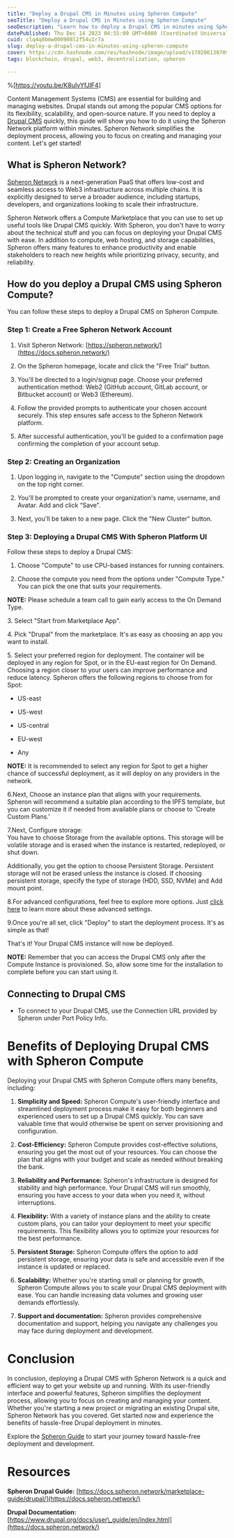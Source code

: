 ```yaml
---
title: "Deploy a Drupal CMS in Minutes using Spheron Compute"
seoTitle: "Deploy a Drupal CMS in Minutes using Spheron Compute"
seoDescription: "Learn how to deploy a Drupal CMS in minutes using Spheron Compute. This comprehensive guide takes you through the process step-by-step,"
datePublished: Thu Dec 14 2023 04:55:09 GMT+0000 (Coordinated Universal Time)
cuid: clq4q8bmw000908l2f54u1r7a
slug: deploy-a-drupal-cms-in-minutes-using-spheron-compute
cover: https://cdn.hashnode.com/res/hashnode/image/upload/v1702061307097/a6b3e499-f751-4957-9122-b351fa9c9f0b.png
tags: blockchain, drupal, web3, decentralization, spheron

---
```


%[https://youtu.be/K8uIvYfJIF4] 

Content Management Systems (CMS) are essential for building and managing websites. Drupal stands out among the popular CMS options for its flexibility, scalability, and open-source nature. If you need to deploy a [Drupal CMS](https://www.drupal.org/) quickly, this guide will show you how to do it using the Spheron Network platform within minutes. Spheron Network simplifies the deployment process, allowing you to focus on creating and managing your content. Let's get started!

## **What is Spheron Network?**

[Spheron Network](https://spheron.network/) is a next-generation PaaS that offers low-cost and seamless access to Web3 infrastructure across multiple chains. It is explicitly designed to serve a broader audience, including startups, developers, and organizations looking to scale their infrastructure.

Spheron Network offers a Compute Marketplace that you can use to set up useful tools like Drupal CMS quickly. With Spheron, you don't have to worry about the technical stuff and you can focus on deploying your Drupal CMS with ease. In addition to compute, web hosting, and storage capabilities, Spheron offers many features to enhance productivity and enable stakeholders to reach new heights while prioritizing privacy, security, and reliability.

## **How do you deploy a Drupal CMS using Spheron Compute?**

You can follow these steps to deploy a Drupal CMS on Spheron Compute.

### **Step 1: Create a Free Spheron Network Account**

1. Visit Spheron Network: [https://spheron.network/](https://docs.spheron.network/)
    
2. On the Spheron homepage, locate and click the "Free Trial" button.
    
3. You'll be directed to a login/signup page. Choose your preferred authentication method: Web2 (GitHub account, GitLab account, or Bitbucket account) or Web3 (Ethereum).
    
4. Follow the provided prompts to authenticate your chosen account securely. This step ensures safe access to the Spheron Network platform.
    
5. After successful authentication, you'll be guided to a confirmation page confirming the completion of your account setup.
    

### **Step 2: Creating an Organization**

1. Upon logging in, navigate to the "Compute" section using the dropdown on the top right corner.
    
2. You'll be prompted to create your organization's name, username, and Avatar. Add and click “Save”.
    
3. Next, you'll be taken to a new page. Click the "New Cluster" button.
    

### **Step 3: Deploying a Drupal CMS With Spheron Platform UI**

Follow these steps to deploy a Drupal CMS:

1. Choose "Compute" to use CPU-based instances for running containers.
    
2. Choose the compute you need from the options under "Compute Type." You can pick the one that suits your requirements.
    

**NOTE:** Please schedule a team call to gain early access to the On Demand Type.

3\. Select "Start from Marketplace App".

4\. Pick "Drupal" from the marketplace. It's as easy as choosing an app you want to install.

5\. Select your preferred region for deployment. The container will be deployed in any region for Spot, or in the EU-east region for On Demand. Choosing a region closer to your users can improve performance and reduce latency. Spheron offers the following regions to choose from for Spot:

* US-east
    
* US-west
    
* US-central
    
* EU-west
    
* Any
    

**NOTE:** It is recommended to select any region for Spot to get a higher chance of successful deployment, as it will deploy on any providers in the network.

6.Next, Choose an instance plan that aligns with your requirements. Spheron will recommend a suitable plan according to the IPFS template, but you can customize it if needed from available plans or choose to 'Create Custom Plans.'

7.Next, Configure storage:  
You have to choose Storage from the available options. This storage will be volatile storage and is erased when the instance is restarted, redeployed, or shut down.

Additionally, you get the option to choose Persistent Storage. Persistent storage will not be erased unless the instance is closed. If choosing persistent storage, specify the type of storage (HDD, SSD, NVMe) and Add mount point.

8.For advanced configurations, feel free to explore more options. Just [click here](https://docs.spheron.network/compute/cluster/#advance-configuration-1) to learn more about these advanced settings.

9.Once you're all set, click "Deploy" to start the deployment process. It's as simple as that!

That's it! Your Drupal CMS instance will now be deployed.

**NOTE:** Remember that you can access the Drupal CMS only after the Compute Instance is provisioned. So, allow some time for the installation to complete before you can start using it.

## **Connecting to Drupal CMS**

* To connect to your Drupal CMS, use the Connection URL provided by Spheron under Port Policy Info.
    

# **Benefits of Deploying Drupal CMS with Spheron Compute**

Deploying your Drupal CMS with Spheron Compute offers many benefits, including:

1. **Simplicity and Speed:** Spheron Compute's user-friendly interface and streamlined deployment process make it easy for both beginners and experienced users to set up a Drupal CMS quickly. You can save valuable time that would otherwise be spent on server provisioning and configuration.
    
2. **Cost-Efficiency:** Spheron Compute provides cost-effective solutions, ensuring you get the most out of your resources. You can choose the plan that aligns with your budget and scale as needed without breaking the bank.
    
3. **Reliability and Performance:** Spheron's infrastructure is designed for stability and high performance. Your Drupal CMS will run smoothly, ensuring you have access to your data when you need it, without interruptions.
    
4. **Flexibility:** With a variety of instance plans and the ability to create custom plans, you can tailor your deployment to meet your specific requirements. This flexibility allows you to optimize your resources for the best performance.
    
5. **Persistent Storage:** Spheron Compute offers the option to add persistent storage, ensuring your data is safe and accessible even if the instance is updated or replaced.
    
6. **Scalability:** Whether you're starting small or planning for growth, Spheron Compute allows you to scale your Drupal CMS deployment with ease. You can handle increasing data volumes and growing user demands effortlessly.
    
7. **Support and documentation:** Spheron provides comprehensive documentation and support, helping you navigate any challenges you may face during deployment and development.
    

# **Conclusion**

In conclusion, deploying a Drupal CMS with Spheron Network is a quick and efficient way to get your website up and running. With its user-friendly interface and powerful features, Spheron simplifies the deployment process, allowing you to focus on creating and managing your content. Whether you're starting a new project or migrating an existing Drupal site, Spheron Network has you covered. Get started now and experience the benefits of hassle-free Drupal deployment in minutes.

Explore the [Spheron Guide](https://docs.spheron.network/) to start your journey toward hassle-free deployment and development.

# **Resources**

**Spheron Drupal Guide:** [https://docs.spheron.network/marketplace-guide/drupal/](https://docs.spheron.network/)

**Drupal Documentation:** [https://www.drupal.org/docs/user\_guide/en/index.html](https://docs.spheron.network/)